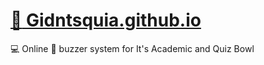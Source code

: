 # [:link: Gidntsquia.github.io](https://gidntsquia.github.io/)
:computer: Online :rotating_light:  buzzer system for It's Academic and Quiz Bowl 
